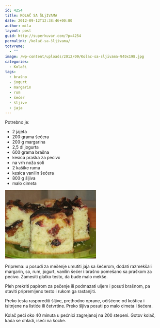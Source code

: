 ```yaml
---
id: 4254
title: KOLAČ SA ŠLjIVAMA
date: 2012-09-12T12:38:46+00:00
author: mila
layout: post
guid: http://superkuvar.com/?p=4254
permalink: /kolač-sa-šljivama/
totvreme:
  - ""
image: /wp-content/uploads/2012/09/Kolac-sa-sljivama-940x198.jpg
categories:
  - Kolači
tags:
  - brašno
  - jogurt
  - margarin
  - rum
  - šećer
  - šljive
  - jaja
---
```

Potrebno je:

  * 2 jajeta
  * 200 grama šećera
  * 200 g margarina
  * 2,5 dl jogurta
  * 600 grama brašna
  * kesica praška za pecivo
  * na vrh noža soli
  * 2 kašike ruma
  * kesica vanilin šećera
  * 800 g šljiva
  * malo cimeta

<img class="alignnone size-medium wp-image-4255" title="Kolac sa sljivama" src="/wp-content/uploads/2012/09/Kolac-sa-sljivama-300x225.jpg" alt="" width="300" height="225" /> 

Priprema: u posudi za mešenje umutiti jaja sa šećerom, dodati razmekšali margarin, so, rum, jogurt, vanilin šećer i brašno pomešano sa praškom za pecivo. Zamesiti glatko testo, da bude malo mekše.

Pleh prekriti papirom za pečenje ili podmazati uljem i posuti brašnom, pa staviti pripremljeno testo i rukom ga rastanjiti.

Preko testa rasporediti šljive, prethodno oprane, očišćene od koštica i isitnjene na listiće ili četvrtine. Preko šljiva posuti po malo cimeta i šećera.

Kolač peći oko 40 minuta u pećnici zagrejanoj na 200 stepeni. Gotov kolač, kada se ohladi, iseći na kocke.